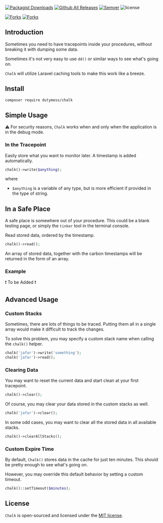 [![Packagist Downloads](https://poser.pugx.org/dutymess/chalk/downloads)](https://packagist.org/packages/dutymess/chalk)
[![Github All Releases](https://img.shields.io/github/downloads/dutymess/chalk/total.svg)](https://github.com/dutymess/chalk) 
[![Semver](https://img.shields.io/github/release/dutymess/chalk.svg)](http://semver.org/spec/v2.0.0.html)
![license](https://img.shields.io/github/license/dutymess/chalk.svg)


[![Forks](https://img.shields.io/github/forks/dutymess/chalk.svg?style=social&logo=github&label=Fork)](https://github.com/dutymess/chalk/network)
[![Forks](https://img.shields.io/github/stars/dutymess/chalk.svg?style=social&logo=github&label=Stars)](https://github.com/peyman3d/koochak/stargazers)


## Introduction

Sometimes you need to have tracepoints inside your procedures, without breaking it with dumping some data. 

Sometimes it's not very easy to use `dd()` or similar ways to see what's going on.

`Chalk` will utilize Laravel caching tools to make this work like a breeze. 

## Install

```bash
composer require dutymess/chalk
```

## Simple Usage

⚠️ For security reasons, `Chalk` works when and only when the application is in the debug mode. 

### In the Tracepoint

Easily store what you want to monitor later. A timestamp is added automatically.

```php
chalk()->write($anything);
```

where

* `$anything` is a variable of any type, but is more efficient if provided in the type of string.

## In a Safe Place

A safe place is somewhere out of your procedure. This could be a blank testing page, or simply the `tinker` tool in the terminal console. 

Read stored data, ordered by the timestamp. 

```php
chalk()->read();
```

An array of stored data, together with the carbon timestamps will be returned in the form of an array. 

### Example

❗️ To be Added ❗️

## Advanced Usage

### Custom Stacks

Sometimes, there are lots of things to be traced. Putting them all in a single array would make it difficult to track the changes. 

To solve this problem, you may specify a custom stack name when calling the `chalk()` helper.

```php
chalk('jafar')->write('something');
chalk('jafar')->read();
```

### Clearing Data

You may want to reset the current data and start clean at your first tracepoint. 

```php
chalk()->clear();
```

Of course, you may clear your data stored in the custom stacks as well.

```php
chalk('jafar')->clear();
```

In some odd cases, you may want to clear all the stored data in all available stacks. 

```php
chalk()->clearAllStacks();
```

### Custom Expire Time

By default, `Chalk()` stores data in the cache for just ten minutes. This should be pretty enough to see what's going on.

However, you may override this default behavior by setting a custom timeout.

```php
chalk()::setTimeout($minutes);
```

## License
`Chalk` is open-sourced and licensed under the [MIT license](https://opensource.org/licenses/MIT).

